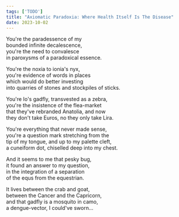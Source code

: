 ```yaml
---
tags: ['TODO']
title: "Axiomatic Paradoxia: Where Health Itself Is The Disease"
date: 2023-10-02
---
```


You're the paradessence of my  
bounded infinite decalescence,  
you're the need to convalesce  
in paroxysms of a paradoxical essence.

You're the noxia to ionia's nyx,  
you're evidence of words in places  
which would do better investing  
into quarries of stones and stockpiles of sticks.

You're Io's gadfly, transvested as a zebra,  
you're the insistence of the flea-market  
that they've rebranded Anatolia, and now  
they don't take Euros, no they only take Lira.

You're everything that never made sense,  
you're a question mark stretching from the  
tip of my tongue, and up to my palette cleft,  
a cuneiform dot, chiselled deep into my chest.

And it seems to me that pesky bug,  
it found an answer to my question,  
in the integration of a separation  
of the equs from the equestrian.

It lives between the crab and goat,  
between the Cancer and the Capricorn,  
and that gadfly is a mosquito in camo,  
a dengue-vector, I could've sworn...
